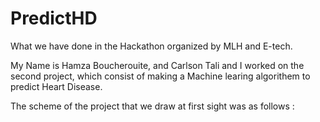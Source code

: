 # PredictHD
What we have done in the Hackathon organized by MLH and E-tech.

My Name is Hamza Boucherouite, and Carlson Tali and I worked on the second project, which consist of making a Machine learing algorithem to predict Heart Disease. 

The scheme of the project that we draw at first sight was as follows : 
